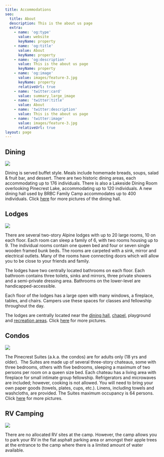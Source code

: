 ```yaml
---
title: Accommodations
seo:
  title: About
  description: This is the about us page
  extra:
    - name: 'og:type'
      value: website
      keyName: property
    - name: 'og:title'
      value: About
      keyName: property
    - name: 'og:description'
      value: This is the about us page
      keyName: property
    - name: 'og:image'
      value: images/feature-3.jpg
      keyName: property
      relativeUrl: true
    - name: 'twitter:card'
      value: summary_large_image
    - name: 'twitter:title'
      value: About
    - name: 'twitter:description'
      value: This is the about us page
    - name: 'twitter:image'
      value: images/feature-3.jpg
      relativeUrl: true
layout: page
---
```

## Dining

![](/images/PICT04631%202.jpg)

Dining is served buffet style. Meals include homemade breads, soups, salad & fruit bar, and dessert. There are two historic dining areas, each accommodating up to 176 individuals. There is also a Lakeside Dining Room overlooking Pinecrest Lake, accommodating up to 120 individuals. A new dining hall used by BRBC Family Camp accommodates up to 400 individuals. Click [here](http://www.opfamilycamp.com/accommodations/dining/) for more pictures of the dining hall.

## Lodges

![](/images/Redwood%202.jpeg)

There are several two-story Alpine lodges with up to 20 large rooms, 10 on each floor. Each room can sleep a family of 6, with two rooms housing up to 9. The individual rooms contain one queen bed and four or seven single wooden framed bunk beds. The rooms are carpeted with a sink, mirror and electrical outlets. Many of the rooms have connecting doors which will allow you to be close to your friends and family.

The lodges have two centrally located bathrooms on each floor. Each bathroom contains three toilets, sinks and mirrors, three private showers and a semi-private dressing area. Bathrooms on the lower-level are handicapped-accessible.

Each floor of the lodges has a large open with many windows, a fireplace, tables, and chairs. Campers use these spaces for classes and fellowship throughout the day.

The lodges are centrally located near the [dining hall](http://www.opfamilycamp.com/accommodations/dining/), [chapel](http://www.opfamilycamp.com/accommodations/chapel/), playground and [recreation areas](http://www.opfamilycamp.com/accommodations/gymnasium/). Click [here](http://www.opfamilycamp.com/accommodations/conference-lodge/) for more pictures.

## Condos

![](/images/outside%202.jpeg)

The Pinecrest Suites (a.k.a. the condos) are for adults only (18 yrs and older).  The Suites are made up of several three-story chateaus, some with three bedrooms, others with five bedrooms, sleeping a maximum of two persons per room on a queen size bed. Each chateau has a living area with fireplace for small intimate group fellowship. Refrigerators and microwaves are included; however, cooking is not allowed. You will need to bring your own paper goods (towels, plates, cups, etc.). Linens, including towels and washcloths, are provided. The Suites maximum occupancy is 64 persons. Click [here](http://www.opfamilycamp.com/accommodations/pince-crest-suites-condos/) for more pictures.

## RV Camping

![](/images/pexels-jessica-jochheim-6410609.jpeg)

There are no allocated RV sites at the camp. However, the camp allows you to park your RV in the flat asphalt parking area or amongst their apple trees at the entrance to the camp where there is a limited amount of water available.
